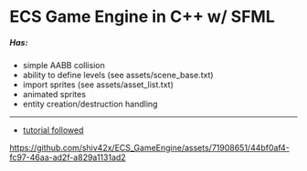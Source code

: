 # ECS Game Engine in C++ w/ SFML

##### Has:
- simple AABB collision
- ability to define levels (see assets/scene_base.txt)
- import sprites (see assets/asset_list.txt)
- animated sprites
- entity creation/destruction handling
-------
- [tutorial followed](https://www.youtube.com/playlist?list=PL_xRyXins848nDj2v-TJYahzvs-XW9sVV)

https://github.com/shiv42x/ECS_GameEngine/assets/71908651/44bf0af4-fc97-46aa-ad2f-a829a1131ad2
